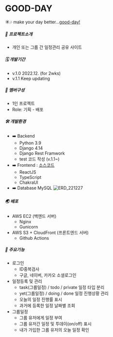 # GOOD-DAY





☀️🎶 make your day better...[good-day!](https://www.good-day.today/)

##### 🚩 프로젝트소개
- 개인 또는 그룹 간 일정관리 공유 사이트

##### 🗓️ 개발기간
- v.1.0 2022.12. (for 2wks)
- v.1.1 Keep updating

##### 🤝 멤버구성
- 1인 프로젝트
- Role: 기획 - 배포

##### 🛠 ️개발환경 
- ️➡️ Backend
  - Python 3.9
  - Django 4.14
  - Django Rest Framwork
  - test 코드 작성 (v.1.1~)
- ️➡️ Frontend : [소스코드](https://github.com/bh224/GOOD_DAY_FRONTEND)
  - ReactJS
  - TypeScript
  - ChakraUI
- ️➡️ Database
MySQL
![ERD_221227](https://user-images.githubusercontent.com/104023868/209669433-b89f7946-496d-46e9-a4c8-b81b98bcf822.jpg)

##### 🌏 배포
- AWS EC2 (백엔드 서버)
  - Nginx
  - Gunicorn
- AWS S3 + CloudFront (프론트엔드 서버)
  - Github Actions

##### 📌 주요기능
- 로그인
  - ID중복검사 
  - 구글, 네이버, 카카오 소셜로그인
- 일정등록 및 관리
  - task(그룹일정) / todo / private 일정 타입 분리
  - yet(그룹일정) / doing / done 일정 진행상황 관리
  - 오늘의 일정 진행률 표시
  - 과거에 등록한 일정 날짜별 조회
- 그룹일정
  - 그룹 유저에게 일정 부여
  - 그룹 유저간 일정 및 투데이(on/off) 표시
  - 내가 가입한 그룹 유저의 오늘 일정 확인
